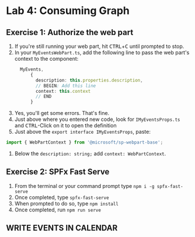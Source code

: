 # Lab 4: Consuming Graph

## Exercise 1: Authorize the web part

1. If you're still running your web part, hit <kbd>CTRL</kbd>+<kbd>C</kbd> until prompted to stop.
1. In your `MyEventsWebPart.ts`, add the following line to pass the web part's context to the component:
    ```typescript
      MyEvents,
          {
            description: this.properties.description,
            // BEGIN: Add this line
            context: this.context
            // END
          }
    ```
2. Yes, you'll get some errors. That's fine.
1. Just above where you entered new code, look for `IMyEventsProps.ts` and <kbd>CTRL</kbd>-Click on it to open the definition
1. Just above the `export interface IMyEventsProps`, paste:
```typescript
import { WebPartContext } from '@microsoft/sp-webpart-base';
```
1. Below the `description: string;` add `context: WebPartContext`.

## Exercise 2: SPFx Fast Serve

1. From the terminal or your command prompt type `npm i -g spfx-fast-serve`
1. Once completed, type `spfx-fast-serve`
1. When prompted to do so, type `npm install`
1. Once completed, run `npm run serve`

## WRITE EVENTS IN CALENDAR
